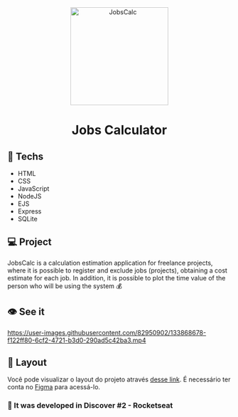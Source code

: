 <div align="center">
  <img alt="JobsCalc" title="JobsCalc" src="https://i.imgur.com/Veqm7Gh.png" width="220px" /> <br>
  <h1>Jobs Calculator</h1>
</div>

## 🚀 Techs

- HTML
- CSS
- JavaScript
- NodeJS
- EJS
- Express
- SQLite

## 💻 Project

JobsCalc is a calculation estimation application for freelance projects, where it is possible to register and exclude jobs (projects), obtaining a cost estimate for each job. In addition, it is possible to plot the time value of the person who will be using the system 💰

## 👁️ See it



https://user-images.githubusercontent.com/82950902/133868678-f122ff80-6cf2-4721-b3d0-290ad5c42ba3.mp4



## 🔖 Layout

Você pode visualizar o layout do projeto através [desse link](https://www.figma.com/file/s4fytPFbDiSkv4GPSfKaLE/Jobs-Planning). É necessário ter conta no [Figma](https://figma.com) para acessá-lo.

### :memo: It was developed in Discover #2 - Rocketseat
